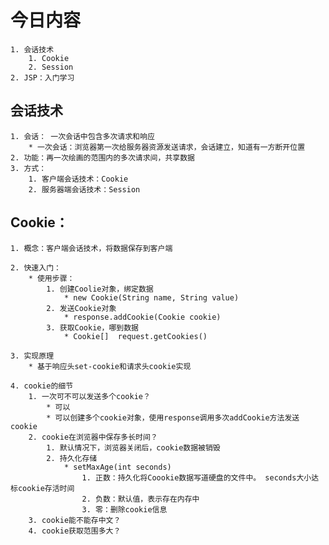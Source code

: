 # 今日内容
    1. 会话技术
        1. Cookie
        2. Session
    2. JSP：入门学习
    
## 会话技术
    1. 会话： 一次会话中包含多次请求和响应
        * 一次会话：浏览器第一次给服务器资源发送请求，会话建立，知道有一方断开位置
    2. 功能：再一次绘画的范围内的多次请求间，共享数据
    3. 方式：
        1. 客户端会话技术：Cookie
        2. 服务器端会话技术：Session
        
## Cookie：
    1. 概念：客户端会话技术，将数据保存到客户端
    
    2. 快速入门：
        * 使用步骤：
            1. 创建Coolie对象，绑定数据
                * new Cookie(String name, String value)
            2. 发送Cookie对象
                * response.addCookie(Cookie cookie)
            3. 获取Cookie，哪到数据
                * Cookie[]  request.getCookies()
    
    3. 实现原理
        * 基于响应头set-cookie和请求头cookie实现
        
    4. cookie的细节
        1. 一次可不可以发送多个cookie？
            * 可以
            * 可以创建多个cookie对象，使用response调用多次addCookie方法发送cookie
        2. cookie在浏览器中保存多长时间？
            1. 默认情况下，浏览器关闭后，cookie数据被销毁
            2. 持久化存储
                * setMaxAge(int seconds)
                    1. 正数：持久化将Coookie数据写道硬盘的文件中。 seconds大小达标cookie存活时间
                    2. 负数：默认值，表示存在内存中
                    3. 零：删除cookie信息
        3. cookie能不能存中文？
        4. cookie获取范围多大？
